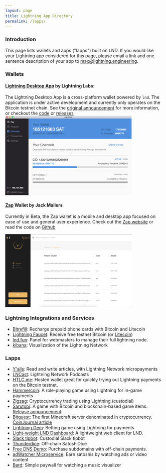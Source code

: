 ```yaml
---
layout: page
title: Lightning App Directory
permalink: /lapps/
---
```


### Introduction

This page lists wallets and apps ("lapps") built on LND. If you would like your Lightning
app considered for this page, please email a link and one sentence description
of your app to
[max@lightning.engineering](mailto:max@lightning.engineering).

### Wallets

#### [Lightning Desktop App](https://github.com/lightninglabs/lightning-app) by Lightning Labs:
The Lightning Desktop App is a cross-platform wallet powered by `lnd`. The
application is under active development and currently only operates on the
Bitcoin testnet chain. See the [original
announcement](https://blog.lightning.engineering/announcement/2017/10/12/test-blitz.html)
for more information, or checkout the
[code](https://github.com/lightninglabs/lightning-app) or 
[releases](https://github.com/lightninglabs/lightning-app/releases)
<img src="/assets/lapps/lnd_desktop_app.png" alt="Screenshot ofLightning Desktop
App Channel View" style="max-width: 80%;"/>

#### [Zap](https://zap.jackmallers.com/) Wallet by Jack Mallers
Currently in Beta, the Zap wallet is a mobile and desktop app focused on ease of
use and general user experience.
Check out the [Zap website](https://zap.jackmallers.com/) or read the code on
[Github](https://github.com/lightninglabs/lightning-app/releases) 

<img src="/assets/lapps/zap.png" alt="Zap Wallet payment request view" style="max-width: 80%;"/>

### Lightning Integrations and Services

* [Bitrefill](https://en.bitrefill.com/): Recharge prepaid phone cards with
  Bitcoin and Litecoin
* [Lightning Faucet](httos://faucet.lightning.community/): Receive free testnet
  Bitcoin (or [Litecoin](https://ltc.faucet.lightning.community/))
* [lnd.fun](lnd.fun): Panel for webmasters to manage their full lightning node.
* [kibana](https://stats.preimage.net/): Visualization of the Lightning Network

### Lapps

* [Y'alls](http://yalls.org/): Read and write articles, with Lightning Network
  micropayments
* [LNCast](http://lncast.com/): Lightning Network Podcasts
* [HTLC.me](https://htlc.me/): Hosted wallet great for quickly trying out
  Lightning payments on the Bitcoin testnet.
* [Hammercoin](https://hammerco.in/): A role-playing game using Lightning for
  in-game payments
* [Zigzag](http://zigzag.bitlum.io/): Cryptocurrency trading using Lightning
  (custodial)
* [Sarutobi](https://play.google.com/store/apps/details?id=com.mandelduck.sarutobi):
  A game with Bitcoin and blockchain-based game items. [Release
  announcement](https://blog.indiesquare.me/sarutobi-android-release-and-cross-game-promotion-through-tokens-59a1c58cc7b1#.eaa1svobj)
* [Bitquest](http://bitquest.co/): The first Minecraft server denominated in
  cryptocurrency. [CoinJournal
  article](https://coinjournal.net/you-can-go-on-a-digital-treasure-hunt-for-bitcoin-in-minecraft/)
* [Lightning Gem](https://lightninggem.com/): Betting game using Lightning for
  payments
* [Light-weight LND Dashboard](https://github.com/mably/lncli-web): A
  lightweight web client for LND.
* [Slack tipbot](https://github.com/CryptoFR/ln-tip-slack): Custodial Slack
  tipbot
* [Thunderdice](http://thunderdice.ws/): Off-chain SatoshiDice
* [Free DNS Demo](http://freedns.lightning-network.ro/): Purchase subdomains
  with off-chain payments.
* [adWatcher Microservice](http://adwatcher.hopto.org:7777/): Earn satoshis by
  watching ads or video content
* [Bard](https://www.bard.fun/): Simple paywall for watching a music visualizer
